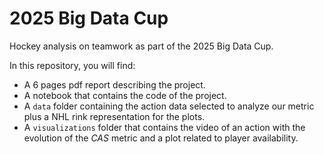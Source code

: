 # 2025 Big Data Cup

Hockey analysis on teamwork as part of the 2025 Big Data Cup.

In this repository, you will find:
- A 6 pages pdf report describing the project.
- A notebook that contains the code of the project.
- A `data` folder containing the action data selected to analyze our metric plus a NHL rink representation for the plots.
- A `visualizations` folder that contains the video of an action with the evolution of the $CAS$ metric and a plot related to player availability.
